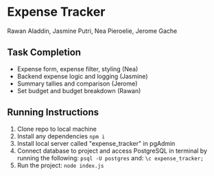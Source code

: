 # Expense Tracker 
Rawan Aladdin, Jasmine Putri, Nea Pieroelie, Jerome Gache
## Task Completion
- Expense form, expense filter, styling (Nea)
- Backend expense logic and logging (Jasmine)
- Summary tallies and comparison (Jerome)
- Set budget and budget breakdown (Rawan)
## Running Instructions
1. Clone repo to local machine
2. Install any dependencies
   ``` npm i ```
3. Install local server called "expense_tracker" in pgAdmin
4. Connect database to project and access PostgreSQL in terminal by running the following:
  ```psql -U postgres```
 and:
```\c expense_tracker;```
5. Run the project:
   ```node index.js```
